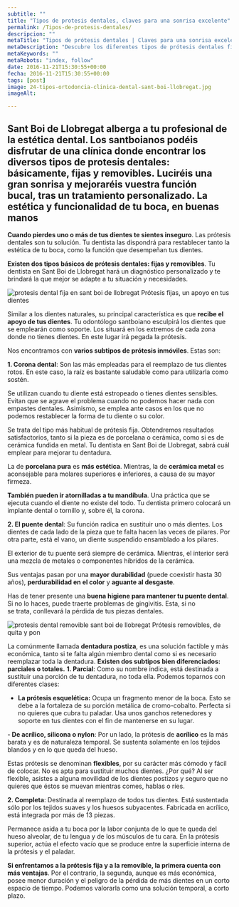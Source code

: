 ```yaml
---
subtitle: ""
title: "Tipos de protesis dentales, claves para una sonrisa excelente"
permalink: /Tipos-de-protesis-dentales/
descripcion: ""
metaTitle: "Tipos de prótesis dentales | Claves para una sonrisa excelente | Sant Boi de Llobregat"
metaDescription: "Descubre los diferentes tipos de prótesis dentales fijas y removibles en Sant Boi de Llobregat. Mejora tu estética y función bucal con tratamientos personalizados por expertos dentales. ¡Recupera tu confianza y luce una sonrisa perfecta!"
metaKeywords: ""
metaRobots: "index, follow"
date: 2016-11-21T15:30:55+00:00
fecha: 2016-11-21T15:30:55+00:00
tags: [post]
image: 24-tipos-ortodoncia-clinica-dental-sant-boi-llobregat.jpg
imageAlt: 

---
```



**Sant Boi de Llobregat alberga a tu profesional de la estética dental**. Los santboianos podéis disfrutar de una clínica donde encontrar los **diversos tipos de protesis dentales: básicamente, fijas y removibles.** **Luciréis una gran sonrisa y mejoraréis vuestra función bucal, tras un tratamiento personalizado**.
La estética y funcionalidad de tu boca, en buenas manos
---


**Cuando pierdes uno o más de tus dientes te sientes inseguro**. Las prótesis dentales son tu solución. Tu dentista las dispondrá para restablecer tanto la estética de tu boca, como la función que desempeñan tus dientes.

**Existen dos tipos básicos de prótesis dentales: fijas y removibles**. Tu dentista en Sant Boi de Llobregat hará un diagnóstico personalizado y te brindará la que mejor se adapte a tu situación y necesidades.

![protesis dental fija en sant boi de llobregat](/assets/static/images/blog/blog-inner/protesis-dental-fija-sant-boi-llobregat.jpg)
Prótesis fijas, un apoyo en tus dientes


Similar a los dientes naturales, su principal característica es que **recibe el apoyo de tus dientes**. Tu odontólogo santboiano esculpirá los dientes que se emplearán como soporte. Los situará en los extremos de cada zona donde no tienes dientes. En este lugar irá pegada la prótesis.

Nos encontramos con **varios subtipos de prótesis inmóviles**. Estas son:

**1. Corona dental**: Son las más empleadas para el reemplazo de tus dientes rotos. En este caso, la raíz es bastante saludable como para utilizarla como sostén.

Se utilizan cuando tu diente está estropeado o tienes dientes sensibles. Evitan que se agrave el problema cuando no podemos hacer nada con empastes dentales. Asimismo, se emplea ante casos en los que no podemos restablecer la forma de tu diente o su color.

Se trata del tipo más habitual de prótesis fija. Obtendremos resultados satisfactorios, tanto si la pieza es de porcelana o cerámica, como si es de cerámica fundida en metal. Tu dentista en Sant Boi de Llobregat, sabrá cuál emplear para mejorar tu dentadura.

La de **porcelana pura** es **más estética**. Mientras, la de **cerámica metal** es aconsejable para molares superiores e inferiores, a causa de su mayor firmeza.

**También pueden ir atornilladas a tu mandíbula**. Una práctica que se ejecuta cuando el diente no existe del todo. Tu dentista primero colocará un implante dental o tornillo y, sobre él, la corona.

**2. El puente dental**: Su función radica en sustituir uno o más dientes. Los dientes de cada lado de la pieza que te falta hacen las veces de pilares. Por otra parte, está el vano, un diente suspendido ensamblado a los pilares.

El exterior de tu puente será siempre de cerámica. Mientras, el interior será una mezcla de metales o componentes híbridos de la cerámica.

Sus ventajas pasan por una **mayor durabilidad** (puede coexistir hasta 30 años), **perdurabilidad en el color** y **aguante al desgaste**.

Has de tener presente una **buena higiene para mantener tu puente dental**. Si no lo haces, puede traerte problemas de gingivitis. Esta, si no se trata, conllevará la pérdida de tus piezas dentales.

![protesis dental removible sant boi de llobregat](/assets/static/images/blog/blog-inner/protesis-dental-removible-sant-boi-llobregat.jpg)
Prótesis removibles, de quita y pon


La comúnmente llamada **dentadura postiza**, es una solución factible y más económica, tanto si te falta algún miembro dental como si es necesario reemplazar toda la dentadura. **Existen dos subtipos bien diferenciados: parciales o totales.**
**1. Parcial**: Como su nombre indica, está destinada a sustituir una porción de tu dentadura, no toda ella. Podemos toparnos con diferentes clases:

- **La prótesis esquelética:** Ocupa un fragmento menor de la boca. Esto se debe a la fortaleza de su porción metálica de cromo-cobalto. Perfecta si no quieres que cubra tu paladar. Usa unos ganchos retenedores y soporte en tus dientes con el fin de mantenerse en su lugar.

**- De acrílico, silicona o nylon**: Por un lado, la prótesis de **acrílico** es la más barata y es de naturaleza temporal. Se sustenta solamente en los tejidos blandos y en lo que queda del hueso.

Estas prótesis se denominan **flexibles**, por su carácter más cómodo y fácil de colocar. No es apta para sustituir muchos dientes. ¿Por qué? Al ser flexible, asistes a alguna movilidad de los dientes postizos y seguro que no quieres que éstos se muevan mientras comes, hablas o ríes.

**2. Completa**: Destinada al reemplazo de todos tus dientes. Está sustentada sólo por los tejidos suaves y los huesos subyacentes. Fabricada en acrílico, está integrada por más de 13 piezas.

Permanece asida a tu boca por la labor conjunta de lo que te queda del hueso alveolar, de tu lengua y de los músculos de tu cara. En la prótesis superior, actúa el efecto vacío que se produce entre la superficie interna de la prótesis y el paladar.


**Si enfrentamos a la prótesis fija y a la removible, la primera cuenta con más ventajas**. Por el contrario, la segunda, aunque es más económica, posee menor duración y el peligro de la pérdida de más dientes en un corto espacio de tiempo. Podemos valorarla como una solución temporal, a corto plazo.
